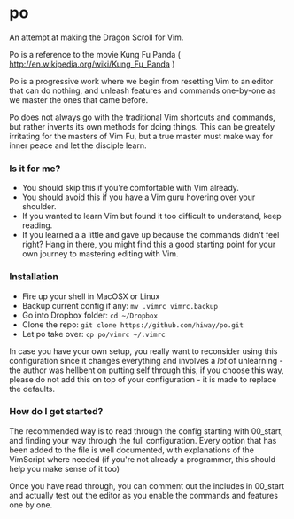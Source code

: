 po
==

An attempt at making the Dragon Scroll for Vim. 

Po is a reference to the movie Kung Fu Panda ( http://en.wikipedia.org/wiki/Kung_Fu_Panda )

Po is a progressive work where we begin from resetting Vim to an editor that can do nothing, and unleash features and commands one-by-one as we master the ones that came before.

Po does not always go with the traditional Vim shortcuts and commands, but rather invents its own methods for doing things. This can be greately irritating for the masters of Vim Fu, but a true master must make way for inner peace and let the disciple learn.

### Is it for me?

 * You should skip this if you're comfortable with Vim already. 
 * You should avoid this if you have a Vim guru hovering over your shoulder.
 * If you wanted to learn Vim but found it too difficult to understand, keep reading.
 * If you learned a a little and gave up because the commands didn't feel right? Hang in there, you might find this a good starting point for your own journey to mastering editing with Vim.
 
### Installation

* Fire up your shell in MacOSX or Linux
* Backup current config if any: `mv .vimrc vimrc.backup`
* Go into Dropbox folder: `cd ~/Dropbox`
* Clone the repo: `git clone https://github.com/hiway/po.git`
* Let po take over: `cp po/vimrc ~/.vimrc`

In case you have your own setup, you really want to reconsider using 
this configuration since it changes everything and involves a _lot_ 
of unlearning - the author was hellbent on putting self through this,
if you choose this way, please do not add this on top of your 
configuration - it is made to replace the defaults.

### How do I get started?

The recommended way is to read through the config starting with 00_start, 
and finding your way through the full configuration. Every option that 
has been added to the file is well documented, with explanations of the 
VimScript where needed (if you're not already a programmer, this should
help you make sense of it too) 

Once you have read through, you can comment out the includes in 00_start
and actually test out the editor as you enable the commands and features
one by one.


